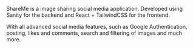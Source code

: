 ShareMe is a image sharing social media application. Developed using Sanity for the backend and React + TailwindCSS for the frontend.

With all advanced social media features, such as Google Authentication, posting, likes and comments, search and filtering of images and much more.
